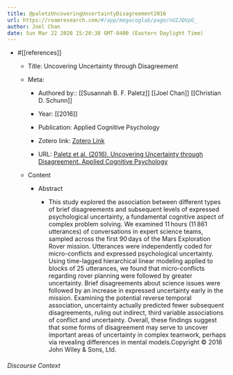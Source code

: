 ```yaml
---
title: @paletzUncoveringUncertaintyDisagreement2016
url: https://roamresearch.com/#/app/megacoglab/page/nUIJQVpG_
author: Joel Chan
date: Sun Mar 22 2020 15:20:38 GMT-0400 (Eastern Daylight Time)
---
```


- #[[references]]

    - Title: Uncovering Uncertainty through Disagreement

    - Meta:

        - Authored by:: [[Susannah B. F. Paletz]] [[Joel Chan]] [[Christian D. Schunn]]

        - Year: [[2016]]

        - Publication: Applied Cognitive Psychology

        - Zotero link: [Zotero Link](zotero://select/items/1_4RRASCXQ)

        - URL: [Paletz et al. (2016). Uncovering Uncertainty through Disagreement. Applied Cognitive Psychology](http://onlinelibrary.wiley.com/doi/10.1002/acp.3213/abstract)

    - Content

        - Abstract

            - This study explored the association between different types of brief disagreements and subsequent levels of expressed psychological uncertainty, a fundamental cognitive aspect of complex problem solving. We examined 11 hours (11 861 utterances) of conversations in expert science teams, sampled across the first 90 days of the Mars Exploration Rover mission. Utterances were independently coded for micro-conflicts and expressed psychological uncertainty. Using time-lagged hierarchical linear modeling applied to blocks of 25 utterances, we found that micro-conflicts regarding rover planning were followed by greater uncertainty. Brief disagreements about science issues were followed by an increase in expressed uncertainty early in the mission. Examining the potential reverse temporal association, uncertainty actually predicted fewer subsequent disagreements, ruling out indirect, third variable associations of conflict and uncertainty. Overall, these findings suggest that some forms of disagreement may serve to uncover important areas of uncertainty in complex teamwork, perhaps via revealing differences in mental models.Copyright © 2016 John Wiley & Sons, Ltd.

###### Discourse Context


